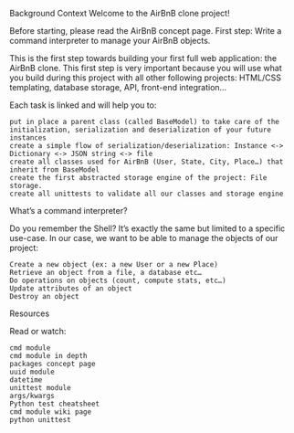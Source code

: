 Background Context
Welcome to the AirBnB clone project!

Before starting, please read the AirBnB concept page.
First step: Write a command interpreter to manage your AirBnB objects.

This is the first step towards building your first full web application: the AirBnB clone. This first step is very important because you will use what you build during this project with all other following projects: HTML/CSS templating, database storage, API, front-end integration…

Each task is linked and will help you to:

    put in place a parent class (called BaseModel) to take care of the initialization, serialization and deserialization of your future instances
    create a simple flow of serialization/deserialization: Instance <-> Dictionary <-> JSON string <-> file
    create all classes used for AirBnB (User, State, City, Place…) that inherit from BaseModel
    create the first abstracted storage engine of the project: File storage.
    create all unittests to validate all our classes and storage engine

What’s a command interpreter?

Do you remember the Shell? It’s exactly the same but limited to a specific use-case. In our case, we want to be able to manage the objects of our project:

    Create a new object (ex: a new User or a new Place)
    Retrieve an object from a file, a database etc…
    Do operations on objects (count, compute stats, etc…)
    Update attributes of an object
    Destroy an object

Resources

Read or watch:

    cmd module
    cmd module in depth
    packages concept page
    uuid module
    datetime
    unittest module
    args/kwargs
    Python test cheatsheet
    cmd module wiki page
    python unittest

